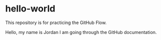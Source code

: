 # hello-world
This repository is for practicing the GitHub Flow.

Hello, my name is Jordan I am going through the GitHub documentation.
